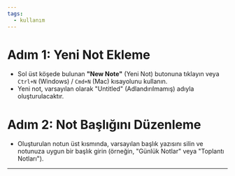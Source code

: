 ```yaml
---
tags:
  - kullanım
---
```

# Adım 1: Yeni Not Ekleme
- Sol üst köşede bulunan **"New Note"** (Yeni Not) butonuna tıklayın veya `Ctrl+N` (Windows) / `Cmd+N` (Mac) kısayolunu kullanın.
- Yeni not, varsayılan olarak "Untitled" (Adlandırılmamış) adıyla oluşturulacaktır.

# Adım 2: Not Başlığını Düzenleme
- Oluşturulan notun üst kısmında, varsayılan başlık yazısını silin ve notunuza uygun bir başlık girin (örneğin, "Günlük Notlar" veya "Toplantı Notları").

---

